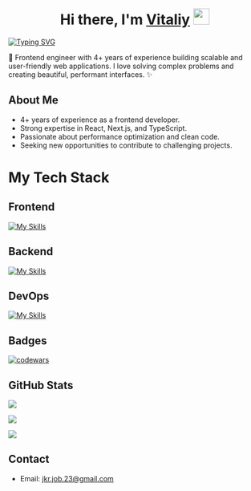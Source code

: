 <h1 align="center">Hi there, I'm <a href="#" target="_blank">Vitaliy</a> 
<img src="https://github.com/blackcater/blackcater/raw/main/images/Hi.gif" height="32"/></h1>

[![Typing SVG](https://readme-typing-svg.demolab.com/?lines=Frontend+engineer)](https://git.io/typing-svg)

🚀 Frontend engineer with 4+ years of experience building scalable and user-friendly web applications.  I love solving complex problems and creating beautiful, performant interfaces. ✨

## About Me

*   4+ years of experience as a frontend developer.
*   Strong expertise in React, Next.js, and TypeScript.
*   Passionate about performance optimization and clean code.
*   Seeking new opportunities to contribute to challenging projects.
  
# My Tech Stack

## Frontend
[![My Skills](https://skillicons.dev/icons?i=js,css,sass,html,react,next,ts,vscode,webstorm,tailwindcss&perline=20)](https://skillicons.dev)

## Backend
[![My Skills](https://skillicons.dev/icons?i=nodejs,mongodb,express,postgresql,firebase,nestjs,prisma,redis&perline=10)](https://skillicons.dev)

## DevOps
[![My Skills](https://skillicons.dev/icons?i=git,github,gitlab,docker&perline=10)](https://skillicons.dev)

## Badges
[![codewars](https://www.codewars.com/users/vvs-jkr/badges/small)](https://www.codewars.com/users/vvs-jkr) 

## GitHub Stats
![](https://github-profile-summary-cards.vercel.app/api/cards/most-commit-language?username=vvs-jkr&theme=solarized_dark)

![](https://github-profile-summary-cards.vercel.app/api/cards/repos-per-language?username=vvs-jkr&theme=solarized_dark)

![](https://github-profile-summary-cards.vercel.app/api/cards/stats?username=vvs-jkr&theme=solarized_dark)

## Contact

*   Email: jkr.job.23@gmail.com
